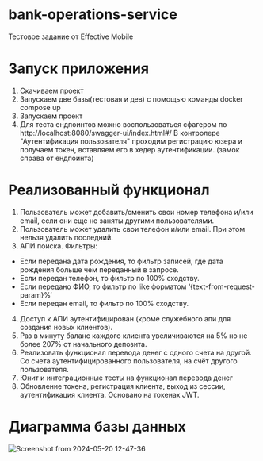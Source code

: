 # bank-operations-service
Тестовое задание от Effective Mobile

# Запуск приложения
1. Скачиваем проект
2. Запускаем две базы(тестовая и дев) с помощью команды docker compose up
3. Запускаем проект
4. Для теста ендпоинтов можно воспользоваться сфагером по http://localhost:8080/swagger-ui/index.html#/
В контролере "Аутентификация пользователя" проходим регистрацию юзера и получаем токен, вставляем его в хедер аутентификации. (замок справа от ендпоинта)

# Реализованный функционал
1. Пользователь может добавить/сменить свои номер телефона и/или email, если они еще не заняты другими пользователями.
2. Пользователь может удалить свои телефон и/или email. При этом нельзя удалить последний.
3. АПИ поиска. Фильтры:
- Если передана дата рождения, то фильтр записей, где дата рождения больше чем переданный в запросе.
- Если передан телефон, то фильтр по 100% сходству.
- Если передано ФИО, то фильтр по like форматом ‘{text-from-request-param}%’
- Если передан email, то фильтр по 100% сходству. 
4. Доступ к АПИ аутентифицирован (кроме служебного апи для создания новых клиентов).
5. Раз в минуту баланс каждого клиента увеличиваются на 5% но не более 207% от начального депозита.
6. Реализовать функционал перевода денег с одного счета на другой. Со счета аутентифицированного пользователя, на счёт другого пользователя.
7. Юнит и интеграционные тесты на функционал перевода денег
8. Обновление токена, регистрация клиента, выход из сессии, аутентификация клиента. Основано на токенах JWT.

# Диаграмма базы данных

![Screenshot from 2024-05-20 12-47-36](https://github.com/dmitriyspeliy/bank-operations-service/assets/102532626/9e720ceb-8e6d-42ac-bf6d-e57823517c14)
